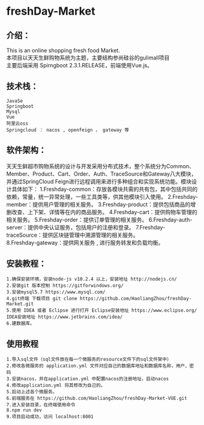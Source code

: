 # freshDay-Market
## 介绍：
This is an online shopping fresh food Market.<br>
本项目以天天生鲜购物系统为主题，主要结构参尚硅谷的gulimall项目<br>
主要后端采用 Spirngboot 2.3.1.RELEASE，前端使用Vue.js。

## 技术栈：
    JavaSe
    Springboot
    Mysql
    Vue
    阿里云oss
    Springcloud ： nacos , openfeign ， gateway 等

## 软件架构：
天天生鲜超市购物系统的设计与开发采用分布式技术，整个系统分为Common、Member、Product、Cart、Order、Auth、TraceSource和Gateway八大模块，并通过SpringCloud Feign进行远程调用来进行多种组合和实现系统功能。模块设计具体如下：
        1.Freshday-common：存放各模块共需的共有包，其中包括共同的依赖，常量，统一异常处理，一些工具类等，供其他模块引入使用。
        2.Freshday-member：提供用户管理的相关服务。
        3.Freshday-product：提供包括商品的增删改查、上下架、详情等在内的商品服务。
        4.Freshday-cart：提供购物车管理的相关服务。
        5.Freshday-order：提供订单管理的相关服务。
        6.Freshday-auth-server：提供中央认证服务，包括用户的注册和登录。
7.Freshday-traceSource：提供区块链管理中溯源管理的相关服务。<br>
8.Freshday-gateway：提供网关服务 , 进行服务转发和负载均衡。
## 安装教程：
    1.确保安装环境，安装node-js v10.2.4 以上，安装地址 http://nodejs.cn/
    2.安装git 版本控制 https://gitforwindows.org/
    3.安装mysql5.7 https://www.mysql.com/
    4.git终端 下载项目 git clone https://github.com/HaoliangZhou/freshDay-Market.git
    5.使用 IDEA 或者 Eclipse 进行打开 Eclipse安装地址 https://www.eclipse.org/ IDEA安装地址 https://www.jetbrains.com/idea/
    6.建数据库。
## 使用教程
    1.导入sql文件（sql文件放在每一个微服务的resource文件下的sql文件架中）
    2.修改各微服务的 application.yml 文件对应自己的数据库地址和数据库名称，用户，密码
    3.安装nacos，并在application.yml 中配置nacos的注册地址，启动nacos
    4.修改application.yml 将其修改为自己的。
    5.启动上述各个微服务。
    6.前端服务在 https://github.com/HaoliangZhou/freshDay-Market-VUE.git
    7.进入安装目录，在终端使用命令
    8.npm run dev
    9.项目启动成功，访问 localhost:8001
